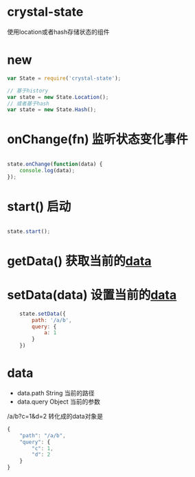 # crystal-state
使用location或者hash存储状态的组件

# new

``` js
var State = require('crystal-state');

// 基于history
var state = new State.Location();
// 或者基于hash
var state = new State.Hash();

```
# onChange(fn) 监听状态变化事件

``` js

state.onChange(function(data) {
    console.log(data);
});

```

# start() 启动

``` js

state.start();

```

# getData() 获取当前的[data](#data) 

# setData(data) 设置当前的[data](#data) 
``` js
    state.setData({
        path: '/a/b',
        query: {
            a: 1
        }
    })
```


# data
- data.path String 当前的路径
- data.query Object 当前的参数

/a/b?c=1&d=2 转化成的data对象是

``` js
{
    "path": "/a/b",
    "query": {
        "c": 1,
        "d": 2
    }
}

```


